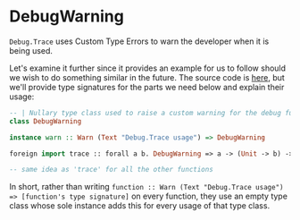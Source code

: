 # DebugWarning

`Debug.Trace` uses Custom Type Errors to warn the developer when it is being used.

Let's examine it further since it provides an example for us to follow should we wish to do something similar in the future. The source code is [here](https://github.com/garyb/purescript-debug/blob/v4.0.0/src/Debug/Trace.purs#L8-L8), but we'll provide type signatures for the parts we need below and explain their usage:
```purescript
-- | Nullary type class used to raise a custom warning for the debug functions.
class DebugWarning

instance warn :: Warn (Text "Debug.Trace usage") => DebugWarning

foreign import trace :: forall a b. DebugWarning => a -> (Unit -> b) -> b

-- same idea as 'trace' for all the other functions
```

In short, rather than writing `function :: Warn (Text "Debug.Trace usage") => [function's type signature]` on every function, they use an empty type class whose sole instance adds this for every usage of that type class.
